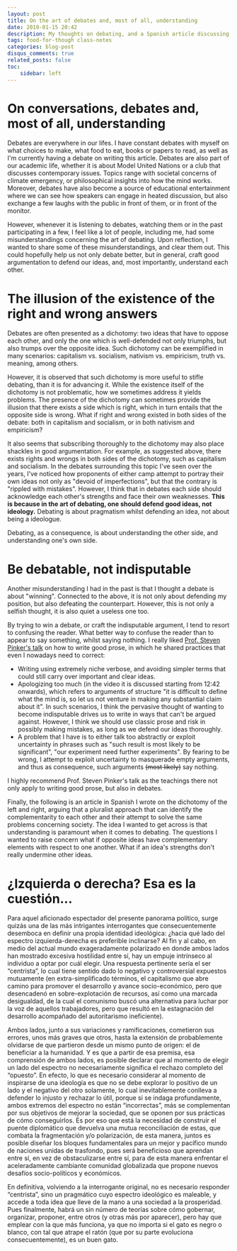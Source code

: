 ```yaml
---
layout: post
title: On the art of debates and, most of all, understanding
date: 2019-01-15 20:42
description: My thoughts on debating, and a Spanish article discussing the seemingly dichotomy between left and right.  
tags: food-for-though class-notes
categories: blog-post
disqus_comments: true
related_posts: false
toc:
    sidebar: left
---
```


# On conversations, debates and, most of all, understanding

Debates are everywhere in our lifes. I have constant debates with myself on what choices to make, what food to eat, books or papers to read, as well as I'm currently having a debate on writing this article. Debates are also part of our academic life, whether it is about Model United Nations or a club that discusses contemporary issues. Topics range with societal concerns of climate emergency, or philosophical insights into how the mind works. Moreover, debates have also become a source of educational entertainment where we can see how speakers can engage in heated discussion, but also exchange a few laughs with the public in front of them, or in front of the monitor. 

However, whenever it is listening to debates, watching them or in the past participating in a few, I feel like a lot of people, including me, had some misunderstandings concerning the art of debating. Upon reflection, I wanted to share some of these misunderstandings, and clear them out. This could hopefully help us not only debate better, but in general, craft good argumentation to defend our ideas, and, most importantly, understand each other. 

# The illusion of the existence of the right and wrong answers

Debates are often presented as a dichotomy: two ideas that have to oppose each other, and only the one which is well-defended not only triumphs, but also trumps over the opposite idea. Such dichotomy can be exemplified in many scenarios: capitalism vs. socialism, nativism vs. empiricism, truth vs. meaning, among others. 

However, it is observed that such dichotomy is more useful to stifle debating, than it is for advancing it. While the existence itself of the dichotomy is not problematic, how we sometimes address it yields problems. The presence of the dichotomy can sometimes provide the illusion that there exists a side which is right, which in turn entails that the opposite side is wrong. What if right and wrong existed in both sides of the debate: both in capitalism and socialism, or in both nativism and empiricism?

It also seems that subscribing thoroughly to the dichotomy may also place shackles in good argumentation. For example, as suggested above, there exists rights and wrongs in both sides of the dichotomy, such as capitalism and socialism. In the debates surrounding this topic I've seen over the years, I've noticed how proponents of either camp attempt to portray their own ideas not only as "devoid of imperfections", but that the contrary is "rippled with mistakes".  However, I think that in debates each side should acknowledge each other's strengths and face their own weaknesses. **This is because in the art of debating, one should defend good ideas, not ideology.** Debating is about pragmatism whilst defending an idea, not about being a ideologue. 

Debating, as a consequence, is about understanding the other side, and understanding one's own side. 

# Be debatable, not indisputable

Another misunderstanding I had in the past is that I thought a debate is about "winning". Connected to the above, it is not only about defending my position, but also defeating the counterpart. However, this is not only a selfish thought, it is also quiet a useless one too. 

By trying to win a debate, or craft the indisputable argument, I tend to resort to confusing the reader. What better way to confuse the reader than to appear to say something, whilst saying nothing. I really liked [Prof.  Steven Pinker's talk](https://www.youtube.com/watch?v=OV5J6BfToSw) on how to write good prose, in which he shared practices that even I nowadays need to correct:
- Writing using extremely niche verbose, and avoiding simpler terms that could still carry over important and clear ideas. 
- Apologizing too much (in the video it is discussed starting from 12:42 onwards), which refers to arguments of structure "it is difficult to define what the mind is, so let us not venture in making any substantial claim about it". In such scenarios, I think the pervasive thought of wanting to become indisputable drives us to write in ways that can't be argued against. However, I think we should use classic prose and risk in possibly making mistakes, as long as we defend our ideas thoroughly. 
- A problem that I have is to either talk too abstractly or exploit uncertainty in phrases such as "such result is most likely to be significant", "our experiment need further experiments". By fearing to be wrong, I attempt to exploit uncertainty to masquerade empty arguments, and thus as consequence, such arguments ~~(most likely)~~ say nothing. 
 
I highly recommend Prof. Steven Pinker's talk as the teachings there not only apply to writing good prose, but also in debates.

Finally, the following is an article in Spanish I wrote on the dichotomy of the left and right, arguing that a pluralist approach that can identify the complementarity to each other and their attempt to solve the same problems concerning society. The idea I wanted to get across is that understanding is paramount when it comes to debating. The questions I wanted to raise concern what if opposite ideas have complementary elements with respect to one another. What if an idea's strengths don't really undermine other ideas. 


# ¿Izquierda o derecha? Esa es la cuestión...

Para aquel aficionado espectador del presente panorama político, surge quizás una de las más intrigantes interrogantes que consecuentemente desemboca en definir una propia identidad ideológica: ¿hacia qué lado del espectro izquierda-derecha es preferible inclinarse?
Al fin y al cabo, en medio del actual mundo exageradamente polarizado en donde ambos lados han mostrado excesiva hostilidad entre sí, hay un empuje intrínseco al individuo a optar por cuál elegir. Una respuesta pertinente sería el ser “centrista”, lo cual tiene sentido dado lo negativo y controversial expuestos mutuamente (en extra-simplificado términos, el capitalismo que abre camino para promover el desarrollo y avance socio-económico, pero que desencadenó en sobre-explotación de recursos, así como una marcada desigualdad, de la cual el comunismo buscó una alternativa para luchar por la voz de aquellos trabajadores, pero que resultó en la estagnación del desarrollo acompañado del autoritarismo ineficiente).

Ambos lados, junto a sus variaciones y ramificaciones, cometieron sus errores, unos más graves que otros, hasta la extensión de probablemente olvidarse de que partieron desde un mismo punto de origen: el de beneficiar a la humanidad. 
Y es que a partir de esa premisa, esa comprensión de ambos lados, es posible declarar que al momento de elegir un lado del espectro no necesariamente significa el rechazo completo del “opuesto”. En efecto, lo que es necesario considerar al momento de inspirarse de una ideología es que no se debe explorar lo positivo de un lado y el negativo del otro solamente, lo cual inevitablemente conlleva a defender lo injusto y rechazar lo útil, porque si se indaga profundamente, ambos extremos del espectro no están “incorrectas”, más se complementan por sus objetivos de mejorar la sociedad, que se oponen por sus prácticas de cómo conseguirlos. Es por eso que está la necesidad de construir el puente diplomático que devuelva una mutua reconciliación de estas, que combata la fragmentación y/o polarización, de esta manera, juntos es posible diseñar los bloques fundamentales para un mejor y pacífico mundo de naciones unidas de trasfondo, pues será beneficioso que aprendan entre sí, en vez de obstaculizarse entre sí, para de esta manera enfrentar el aceleradamente cambiante comunidad globalizada que propone nuevos desafíos socio-políticos y económicos. 

En definitiva, volviendo a la interrogante original, no es necesario responder “centrista”, sino un pragmático cuyo espectro ideológico es maleable, y accede a toda idea que lleve de la mano a una sociedad a la prosperidad. Pues finalmente, habrá un sin número de teorías sobre cómo gobernar, organizar, proponer, entre otros (y otras más por aparecer), pero hay que emplear con la que más funciona, ya que no importa si el gato es negro o blanco, con tal que atrape el ratón (que por su parte evoluciona consecuentemente), es un buen gato. 
